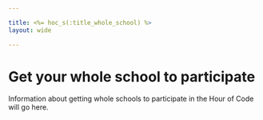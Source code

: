 ```yaml
---

title: <%= hoc_s(:title_whole_school) %>
layout: wide

---
```


# Get your whole school to participate

Information about getting whole schools to participate in the Hour of Code will go here.
